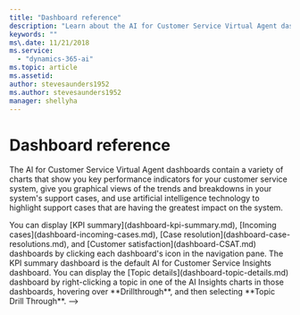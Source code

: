 ```yaml
---
title: "Dashboard reference"
description: "Learn about the AI for Customer Service Virtual Agent dashboards."
keywords: ""
ms\.date: 11/21/2018
ms.service:
  - "dynamics-365-ai"
ms.topic: article
ms.assetid: 
author: stevesaunders1952
ms.author: stevesaunders1952
manager: shellyha
---
```


# Dashboard reference

The AI for Customer Service Virtual Agent dashboards contain a variety of charts that show you key performance indicators for your customer service system, give you graphical views of the trends and breakdowns in your system's support cases, and use artificial intelligence technology to highlight support cases that are having the greatest impact on the system.

<!--->
You can display [KPI summary](dashboard-kpi-summary.md), [Incoming cases](dashboard-incoming-cases.md), [Case resolution](dashboard-case-resolutions.md), and [Customer satisfaction](dashboard-CSAT.md) dashboards by clicking each dashboard's icon in the navigation pane. The KPI summary dashboard is the default AI for Customer Service Insights dashboard.

You can display the [Topic details](dashboard-topic-details.md) dashboard by right-clicking a topic in one of the AI Insights charts in those dashboards, hovering over **Drillthrough**, and then selecting **Topic Drill Through**.
-->